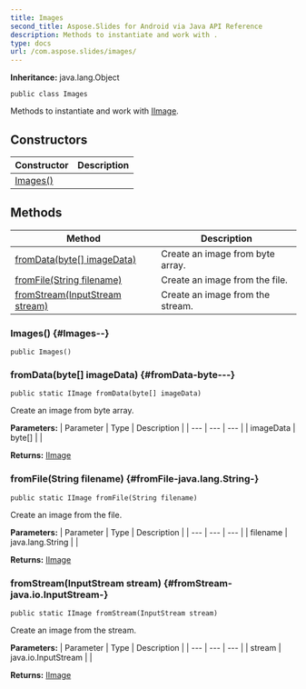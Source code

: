 ```yaml
---
title: Images
second_title: Aspose.Slides for Android via Java API Reference
description: Methods to instantiate and work with .
type: docs
url: /com.aspose.slides/images/
---
```

**Inheritance:**
java.lang.Object
```
public class Images
```

Methods to instantiate and work with [IImage](../../com.aspose.slides/iimage).
## Constructors

| Constructor | Description |
| --- | --- |
| [Images()](#Images--) |  |
## Methods

| Method | Description |
| --- | --- |
| [fromData(byte[] imageData)](#fromData-byte---) | Create an image from byte array. |
| [fromFile(String filename)](#fromFile-java.lang.String-) | Create an image from the file. |
| [fromStream(InputStream stream)](#fromStream-java.io.InputStream-) | Create an image from the stream. |
### Images() {#Images--}
```
public Images()
```


### fromData(byte[] imageData) {#fromData-byte---}
```
public static IImage fromData(byte[] imageData)
```


Create an image from byte array.

**Parameters:**
| Parameter | Type | Description |
| --- | --- | --- |
| imageData | byte[] |  |

**Returns:**
[IImage](../../com.aspose.slides/iimage)
### fromFile(String filename) {#fromFile-java.lang.String-}
```
public static IImage fromFile(String filename)
```


Create an image from the file.

**Parameters:**
| Parameter | Type | Description |
| --- | --- | --- |
| filename | java.lang.String |  |

**Returns:**
[IImage](../../com.aspose.slides/iimage)
### fromStream(InputStream stream) {#fromStream-java.io.InputStream-}
```
public static IImage fromStream(InputStream stream)
```


Create an image from the stream.

**Parameters:**
| Parameter | Type | Description |
| --- | --- | --- |
| stream | java.io.InputStream |  |

**Returns:**
[IImage](../../com.aspose.slides/iimage)
